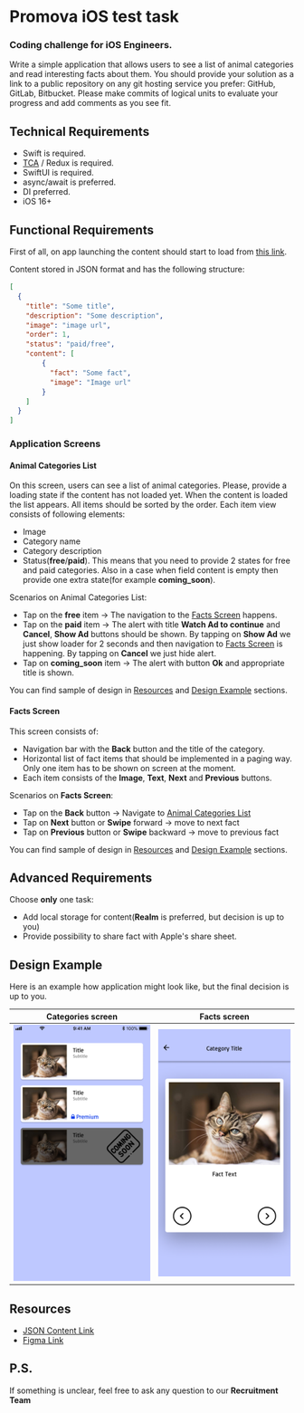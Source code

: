 # Promova iOS test task
### Coding challenge for iOS Engineers.

Write a simple application that allows users to see a list of animal categories and read interesting facts about them. You should provide your solution as a link to a public repository on any git hosting service you prefer: GitHub, GitLab, Bitbucket. Please make commits of logical units to evaluate your progress and add comments as you see fit.

## Technical Requirements

- Swift is required.
- [TCA](https://github.com/pointfreeco/swift-composable-architecture) / Redux is required.
- SwiftUI is required.
- async/await is preferred.
- DI preferred.
- iOS 16+

## Functional Requirements

First of all, on app launching the content should start to load from [this link](https://raw.githubusercontent.com/AppSci/promova-test-task-iOS/main/animals.json).

Content stored in JSON format and has the following structure:
``` json
[
  {
    "title": "Some title",
    "description": "Some description",
    "image": "image url",
    "order": 1,
    "status": "paid/free",
    "content": [
        {
          "fact": "Some fact",
          "image": "Image url"
        }
    ]
  }
]
```

### Application Screens
#### Animal Categories List
On this screen, users can see a list of animal categories. Please, provide a loading state if the content has not loaded yet. When the content is loaded the list appears. All items should be sorted by the order. Each item view consists of following elements:
  - Image
  - Category name
  - Category description
  - Status(**free**/**paid**). This means that you need to provide 2 states for free and paid categories. Also in a case when field content is empty then provide one extra state(for example **coming_soon**).

Scenarios on Animal Categories List:
  - Tap on the **free** item -> The navigation to the [Facts Screen](#facts-screen) happens.
  - Tap on the **paid** item -> The alert with title **Watch Ad to continue** and **Cancel**, **Show Ad** buttons should be shown. By tapping on **Show Ad** we just show loader for 2 seconds and then navigation to [Facts Screen](#facts-screen) is happening. By tapping on **Cancel** we just hide alert.
  - Tap on **coming_soon** item -> The alert with button **Ok** and appropriate title is shown.

You can find sample of design in [Resources](#resources) and [Design Example](#design-example) sections.

#### Facts Screen  
This screen consists of:
  - Navigation bar with the **Back** button and the title of the category.
  - Horizontal list of fact items that should be implemented in a paging way. Only one item has to be shown on screen at the moment. 
  - Each item consists of the **Image**, **Text**, **Next** and **Previous** buttons.

Scenarios on **Facts Screen**:
  - Tap on the **Back** button -> Navigate to [Animal Categories List](#animal-categories-list)
  - Tap on **Next** button or **Swipe** forward -> move to next fact
  - Tap on **Previous** button or **Swipe** backward -> move to previous fact

You can find sample of design in [Resources](#resources) and [Design Example](#design-example) sections.

## Advanced Requirements
Choose **only** one task:
- Add local storage for content(**Realm** is preferred, but decision is up to you)
- Provide possibility to share fact with Apple's share sheet.

## Design Example

Here is an example how application might look like, but the final decision is up to you.

|Categories screen|Facts screen|
| --- | --- |
|<img width="315" alt="image" src="categories_screen.png">|<img width="315" alt="image" src="facts_screen.png">|

## Resources
- [JSON Content Link](https://raw.githubusercontent.com/AppSci/promova-test-task-iOS/main/animals.json)
- [Figma Link](https://www.figma.com/file/IOOfPPHP95c6snM5jitB6S/promova-test-task-iOS?node-id=0%3A1&t=ESh1ZCnO9sodEF6n-1)

## P.S.
If something is unclear, feel free to ask any question to our **Recruitment Team**
